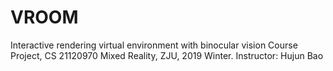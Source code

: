 # VROOM
Interactive rendering virtual environment with binocular vision
Course Project, CS 21120970 Mixed Reality, ZJU, 2019 Winter. Instructor: Hujun Bao
